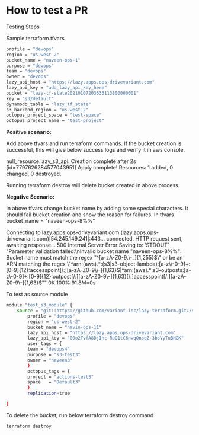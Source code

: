 # How to test a PR

Testing Steps

Sample terraform.tfvars

```bash
profile = "devops"
region = "us-west-2"
bucket_name = "naveen-ops-1"
purpose = "devops"
team = "devops"
owner = "devops"
lazy_api_host = "https://lazy.apps.ops-drivevariant.com"
lazy_api_key = "add_lazy_api_key_here"
bucket = "lazy-tf-state20210107203535113800000001"
key = "s3/default"
dynamodb_table = "lazy_tf_state"
s3_backend_region = "us-west-2"
octopus_project_space = "test-space"
octopus_project_name = "test-project"
```

**Positive scenario:**

Add above tfvars and run terraform commands. If the bucket creation is successful, this will give below success logs and verify it in aws console.

null_resource.lazy_s3_api: Creation complete after 2s [id=7797626284577043951]
Apply complete! Resources: 1 added, 0 changed, 0 destroyed.

Running terraform destroy will delete bucket created in above process.

**Negative Scenario:**

In above tfvars change bucket name by adding some special characters. It should fail bucket creation and show the reason for failures.
In tfvars
bucket_name = "naveen-ops-8%%"

Connecting to lazy.apps.ops-drivevariant.com (lazy.apps.ops-drivevariant.com)|54.245.149.241|:443... connected.
HTTP request sent, awaiting response... 500 Internal Server Error
Saving to: ‘STDOUT’
"Parameter validation failed:\nInvalid bucket name \"naveen-ops-8%%\": Bucket name must match the regex \"^[a-zA-Z0-9.\\-_]{1,255}$\" or be an ARN matching the regex \"^arn:(aws).*:(s3|s3-object-lambda):[a-z\\-0-9]+:[0-9]{12}:accesspoint[/:][a-zA-Z0-9\\-]{1,63}$|^arn:(aws).*:s3-outposts:[a-z\\-0-9]+:[0-9]{12}:outpost[/:][a-zA-Z0-9\\-]{1,63}[/:]accesspoint[/:][a-zA-Z0-9\\-]{1,63}$\""
     0K                                                       100% 91.8M=0s

To test as source module

```bash
module "test_s3_module" {
    source = "git::https://github.com/variant-inc/lazy-terraform.git//s3?ref=feature/CLOUD-402-add-tags-to-s3"
        profile = "devops"
        region = "us-west-2"
        bucket_name = "navin-ops-11"
        lazy_api_host = "https://lazy.apps.ops-drivevariant.com"
        lazy_api_key = "00o2TvfA8DjInc-RuQ1tC6nwqOnsqZ-3bsVyTuBHGK"
        user_tags = {
        team = "devops4"
        purpose = "s3-test3"
        owner = "naveen3"
        }
        octopus_tags = {
        project = "actions-test3"
        space   = "Default3"
        }
        replication=true

}

```

To delete the bucket, run below terraform destroy command

```bash
terraform destroy
```
